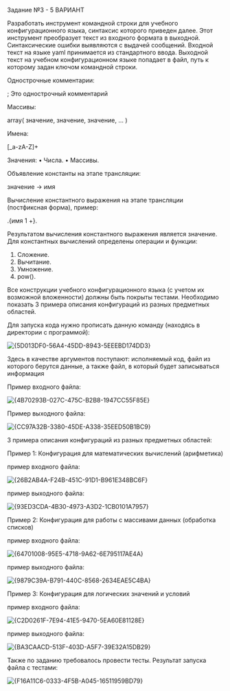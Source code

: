 Задание №3 - 5 ВАРИАНТ

Разработать инструмент командной строки для учебного конфигурационного
языка, синтаксис которого приведен далее. Этот инструмент преобразует текст из
входного формата в выходной. Синтаксические ошибки выявляются с выдачей
сообщений.
Входной текст на языке yaml принимается из стандартного ввода. Выходной
текст на учебном конфигурационном языке попадает в файл, путь к которому
задан ключом командной строки.

Однострочные комментарии:

; Это однострочный комментарий

Массивы:

array( значение, значение, значение, ... )

Имена:

[_a-zA-Z]+

Значения:
• Числа.
• Массивы.

Объявление константы на этапе трансляции:

значение -> имя

Вычисление константного выражения на этапе трансляции (постфиксная
форма), пример:

.{имя 1 +}.

Результатом вычисления константного выражения является значение.
Для константных вычислений определены операции и функции:
1. Сложение.
2. Вычитание.
3. Умножение.
4. pow().

Все конструкции учебного конфигурационного языка (с учетом их
возможной вложенности) должны быть покрыты тестами. Необходимо показать 3
примера описания конфигураций из разных предметных областей.

Для запуска кода нужно прописать данную команду (находясь в директории с программой):

![{5D013DF0-56A4-45DD-8943-5EEEBD174DD3}](https://github.com/user-attachments/assets/3e75d94f-11d2-445e-914a-958db8a3c6aa)

Здесь в качестве аргументов поступают: исполняемый код, файл из которого берутся данные, а также файл, в который будет записываться информация

Пример входного файла:

![{4B70293B-027C-475C-B2B8-1947CC55F85E}](https://github.com/user-attachments/assets/a2be8725-645f-4d28-97c4-7676894478d9)

Пример выходного файла:

![{CC97A32B-3380-45DE-A338-35EED50B1BC9}](https://github.com/user-attachments/assets/d56d741d-c0fb-4281-9d5f-b700143c9c2b)

3 примера описания конфигураций из разных предметных областей:

Пример 1: Конфигурация для математических вычислений (арифметика)

пример входного файла:

![{26B2AB4A-F24B-451C-91D1-B961E348BC6F}](https://github.com/user-attachments/assets/f70482a1-210a-4779-ad90-c261d1601cab)


пример выходного файла:

![{93ED3CDA-4B30-4973-A3D2-1CB0101A7957}](https://github.com/user-attachments/assets/3d1e6f6a-a1a1-4927-aae3-be089d585434)

Пример 2: Конфигурация для работы с массивами данных (обработка списков)

пример входного файла:

![{64701008-95E5-4718-9A62-6E795117AE4A}](https://github.com/user-attachments/assets/26d56394-3e17-46ae-bd80-8bfaf2ad99ec)

пример выходного файла:

![{9879C39A-B791-440C-8568-2634EAE5C4BA}](https://github.com/user-attachments/assets/a93e61a7-174d-4131-a953-481f007e512e)

Пример 3: Конфигурация для логических значений и условий

пример входного файла:

![{C2D0261F-7E94-41E5-9470-5EA60E81128E}](https://github.com/user-attachments/assets/f9234e4b-d0db-4039-9ca8-42e9f61a4c27)


пример выходного файла:

![{BA3CAACD-513F-403D-A5F7-39E32A15DB29}](https://github.com/user-attachments/assets/d1f5dbe2-f95c-4405-a2bc-6971dce40342)


Также по заданию требовалось провести тесты. Результат запуска файла с тестами:

![{F16A11C6-0333-4F5B-A045-16511959BD79}](https://github.com/user-attachments/assets/9419e372-db4e-4fe2-a2ec-4735a3039caa)





